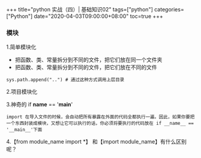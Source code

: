 +++
title="python 实战（四）| 基础知识02"
tags=["python"]
categories=["Python"]
date="2020-04-03T09:00:00+08:00"
toc=true
+++

### 模块
1.简单模块化
- 把函数、类、常量拆分到不同的文件，把它们放在同一个文件夹
- 把函数、类、常量拆分到不同的文件，把它们放在不同的文件
```
sys.path.append("..") # 通过这种方式调用上层目录
```

2.项目模块化  


3.神奇的 if __name__ == '__main__'  
    
    import 在导入文件的时候，会自动把所有暴露在外面的代码全都执行一遍。因此，如果你要把一个东西封装成模块，又想让它可以执行的话，你必须将要执行的代码放在 if __name__ == '__main__'下面  

4.【from module_name import *】 和【import module_name】有什么区别呢？